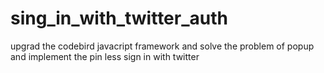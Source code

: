 sing_in_with_twitter_auth
=========================

upgrad the codebird javacript framework and solve the problem of popup and implement the pin less sign in with twitter
